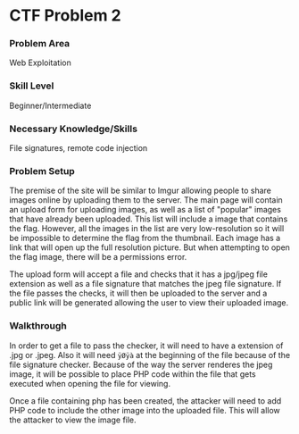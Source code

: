 # CTF Problem 2

### Problem Area

Web Exploitation

### Skill Level

Beginner/Intermediate

### Necessary Knowledge/Skills

File signatures, remote code injection

### Problem Setup

The premise of the site will be similar to Imgur allowing people to share images online by uploading them to the server. The main page will contain an upload form for uploading images, as well as a list of "popular" images that have already been uploaded. This list will include a image that contains the flag. However, all the images in the list are very low-resolution so it will be impossible to determine the flag from the thumbnail. Each image has a link that will open up the full resolution picture. But when attempting to open the flag image, there will be a permissions error. 

The upload form will accept a file and checks that it has a jpg/jpeg file extension as well as a file signature that matches the jpeg file signature. If the file passes the checks, it will then be uploaded to the server and a public link will be generated allowing the user to view their uploaded image.

### Walkthrough

In order to get a file to pass the checker, it will need to have a extension of .jpg or .jpeg. Also it will need `ÿØÿà` at the beginning of the file because of the file signature checker. Because of the way the server renderes the jpeg image, it will be possible to place PHP code within the file that gets executed when opening the file for viewing.

Once a file containing php has been created, the attacker will need to add PHP code to include the other image into the uploaded file. This will allow the attacker to view the image file.



